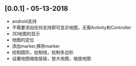 ## [0.0.1] - 05-13-2018

* android支持
* 不需要添加任何支持即可显示地图，无需Activity和Controller
* 3D地图的显示
* 地图的定位
* 添加marker,移除marker
* 绘制圆形，绘制线，绘制多边形
* 设置地图缩放层级，放大地图，缩放地图

